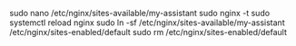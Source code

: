 sudo nano /etc/nginx/sites-available/my-assistant
sudo nginx -t
sudo systemctl reload nginx
sudo ln -sf /etc/nginx/sites-available/my-assistant /etc/nginx/sites-enabled/default
sudo rm /etc/nginx/sites-enabled/default